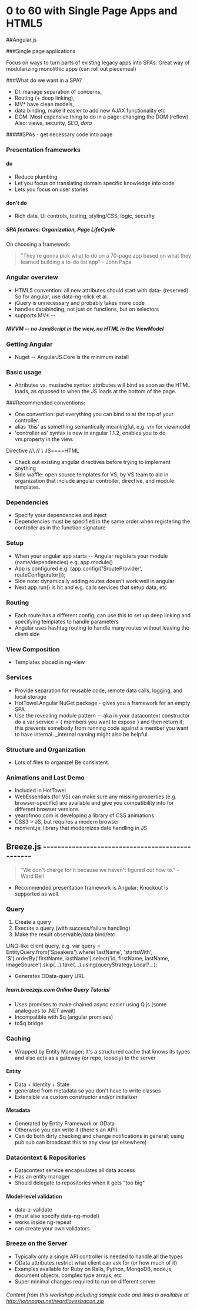 # 0 to 60 with Single Page Apps and HTML5

##Angular.js

###Single page applications

Focus on ways to turn parts of existing legacy apps into SPAs: Great way of modularizing monolithic apps (can roll out piecemeal)

###What do we want in a SPA? 
- DI: manage separation of concerns, 
- Routing (+ deep linking), 
- MV* have clean models, 
- data binding, make it easier to add new AJAX functionality etc
- DOM: Most expensive thing to do in a page: changing the DOM (reflow)
Also: views, security, SEO, *data*

#####SPAs - get necessary code into page

### Presentation frameworks
#### do
- Reduce plumbing
- Let you focus on translating domain specific knowledge into code
- Lets you focus on user stories
#### don't do
- Rich data, UI controls, testing, styling/CSS, logic, security

##### SPA features: Organization, Page LifeCycle
On choosing a framework:
> "They're gonna pick what to do on a 70-page app based on what they learned building a to-do list app" - John Papa

### Angular overview
- HTML5 convention: all new attributes should start with data- (reserved). So for angular, use data-ng-click et al.
- jQuery is unnecessary and probably takes more code
- handles databinding, not just on functions, but on selectors
- supports MV* --
##### MVVM -- no JavaScript in the view, no HTML in the ViewModel

### Getting Angular
- Nuget -- AngularJS.Core is the minimum install

### Basic usage
- Attributes vs. mustache syntax: attributes will bind as soon as the HTML loads, as opposed to when the JS loads at the bottom of the page.

###Recommended conventions:

- One convention: put everything you can bind to at the top of your controller.
- alias 'this' as something semantically meaningful, e.g. vm for viewmodel
- 'controller as' syntax is new in angular 1.1.2, enables you to do vm.property in the view.

Directive
  //\\
//    \\
JS====HTML

- Check out existing angular directives before trying to implement anything
- Side waffle: open source templates for VS, by VS team to aid in organization that include angular controller, directive, and module templates. 

### Dependencies
- Specify your dependencies and inject
- Dependencies must be specified in the same order when registering the controller as in the function signature

### Setup
- When your angular app starts -- Angular registers your module (name/dependencies) e.g. app.module()
- App is configured e.g. (app.config(['$routeProvider', routeConfigurator]));
- Side note: dynamically adding routes doesn't work well in angular
- Next app.run() is hit and e.g. calls services that setup data, etc

### Routing
- Each route has a different config; can use this to set up deep linking and specifying templates to handle parameters
- Angular uses hashtag routing to handle many routes without leaving the client side

### View Composition
- Templates placed in ng-view

### Services
- Provide separation for reusable code, remote data calls, logging, and local storage
- HotTowel.Angular NuGet package - gives you a framework for an empty SPA
- Use the revealing module pattern -- aka in your datacontext constructor do a var service = { members you want to expose } and then return it; this prevents somebody from running code against a member you want to have internal. _internal naming might also be helpful.

### Structure and Organization
- Lots of files to organize! Be consistent.

### Animations and Last Demo
- Included in HotTowel
- WebEssentials (for VS) can make sure any missing properties (e.g. browser-specific) are available and give you compatibility info for different browser versions
- yearofmoo.com is developing a library of CSS animations
- CSS3 > JS, but requires a modern browser
- moment.js: library that modernizes date handling in JS

## Breeze.js ------------------------------------------------
> "We don't charge for it because we haven't figured out how to." - Ward Bell
- Recommended presentation framework is Angular; Knockout is supported as well.

### Query
1. Create a query
2. Execute a query (with success/failure handling)
3. Make the result observable/data bind/etc

LINQ-like client query, e.g. var query = EntityQuery.from('Speakers').where('lastName', 'startsWith', 'S').orderBy('firstName, lastName').select('id, 	firstName, lastName, imageSource').skip(...).take(...).using(queryStrategy.Local?...);
- Generates OData-query URL
##### learn.breezejs.com Online Query Tutorial

- Uses promises to make chained async easier using Q.js (some analogues to .NET await)
- Incompatible with $q (angular promises)
- to$q bridge

### Caching
- Wrapped by Entity Manager; it's a structured cache that knows its types and also acts as a gateway (or repo, loosely) to the server
#### Entity
- Data + Identity + State 
- generated from metadata so you don't have to write classes 
- Extensible via custom constructor and/or initializer
#### Metadata
- Generated by Entity Framework or OData
- Otherwise you can write it (there's an API)
- Can do both dirty checking and change notifications in general; using pub sub can broadcast this to any view (or elsewhere)

### Datacontext & Repositories
- Datacontext service encapsulates all data access
- Has an entity manager
- Should delegate to repositories when it gets "too big"
#### Model-level validation
- data-z-validate 
- (must also specify data-ng-model)
- works inside ng-repeat
- can create your own validators

### Breeze on the Server
- Typically only a single API controller is needed to handle all the types 
- OData attributes restrict what client can ask for (or how much of it)
- Examples available for Ruby on Rails, Python, MongoDB, node.js, document objects, complex type arrays, etc
- Super minimal changes required to run on different server

###### Content from this workshop including sample code and links is available at http://johnpapa.net/wardlovesbacon.zip
















